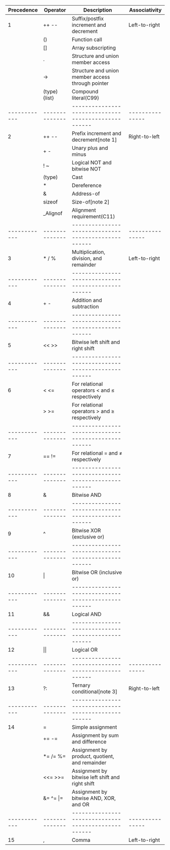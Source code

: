 | Precedence   | Operator       | Description                                         | Associativity   |
| ------------ | -------------- | --------------------------------------------------- | --------------- |
| 1            | ++ --          | Suffix/postfix increment and decrement              | Left-to-right   |
|              | ()             | Function call                                       |                 |
|              | []             | Array subscripting                                  |                 |
|              | .              | Structure and union member access                   |                 |
|              | ->             | Structure and union member access through pointer   |                 |
|              | (type){list}   | Compound literal(C99)                               |                 |
| ------------ | -------------- | --------------------------------------------------- | --------------- |
| 2            | ++ --          | Prefix increment and decrement[note 1]              | Right-to-left   |
|              | + -            | Unary plus and minus                                |                 |
|              | ! ~            | Logical NOT and bitwise NOT                         |                 |
|              | (type)         | Cast                                                |                 |
|              | *              | Dereference                                         |                 |
|              | &              | Address-of                                          |                 |
|              | sizeof         | Size-of[note 2]                                     |                 |
|              | _Alignof       | Alignment requirement(C11)                          |                 |
| ------------ | -------------- | --------------------------------------------------- | --------------- |
| 3            | * / %          | Multiplication, division, and remainder             | Left-to-right   |
| ------------ | -------------- | --------------------------------------------------- |                 |
| 4            | + -            | Addition and subtraction                            |                 |
| ------------ | -------------- | --------------------------------------------------- |                 |
| 5            | << >>          | Bitwise left shift and right shift                  |                 |
| ------------ | -------------- | --------------------------------------------------- |                 |
| 6            | < <=           | For relational operators < and ≤ respectively       |                 |
|              | > >=           | For relational operators > and ≥ respectively       |                 |
| ------------ | -------------- | --------------------------------------------------- |                 |
| 7            | == !=          | For relational = and ≠ respectively                 |                 |
| ------------ | -------------- | --------------------------------------------------- |                 |
| 8            | &              | Bitwise AND                                         |                 |
| ------------ | -------------- | --------------------------------------------------- |                 |
| 9            | ^              | Bitwise XOR (exclusive or)                          |                 |
| ------------ | -------------- | --------------------------------------------------- |                 |
| 10           | \|             | Bitwise OR (inclusive or)                           |                 |
| ------------ | -------------- | --------------------------------------------------- |                 |
| 11           | &&             | Logical AND                                         |                 |
| ------------ | -------------- | --------------------------------------------------- |                 |
| 12           | \|\|           | Logical OR                                          |                 |
| ------------ | -------------- | --------------------------------------------------- | --------------- |
| 13           | ?:             | Ternary conditional[note 3]                         | Right-to-left   |
| ------------ | -------------- | --------------------------------------------------- |                 |
| 14           | =              | Simple assignment                                   |                 |
|              | += -=          | Assignment by sum and difference                    |                 |
|              | *= /= %=       | Assignment by product, quotient, and remainder      |                 |
|              | <<= >>=        | Assignment by bitwise left shift and right shift    |                 |
|              | &= ^= \|=      | Assignment by bitwise AND, XOR, and OR              |                 |
| ------------ | -------------- | --------------------------------------------------- | --------------- |
| 15           | ,              | Comma                                               | Left-to-right   |